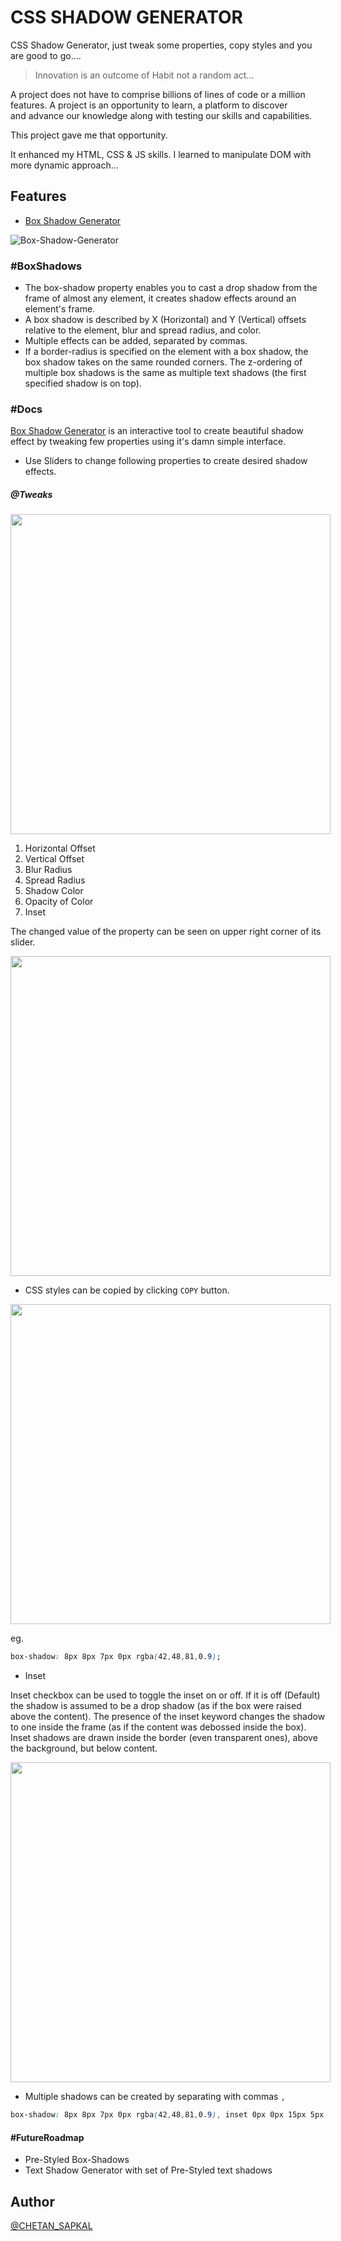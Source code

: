 # CSS SHADOW GENERATOR
CSS Shadow Generator, just tweak some properties, copy styles and you are good to go....

> Innovation is an outcome of Habit not a random act...

A project does not have to comprise billions of lines of code or a million features. A project is an opportunity to learn, a platform to discover and advance our knowledge along with testing our skills and capabilities.

This project gave me that opportunity.

It enhanced my HTML, CSS & JS skills.
I learned to manipulate DOM with more dynamic approach...

## Features

- [Box Shadow Generator](https://chetanraje.github.io/boxshadowgenerator)

![Box-Shadow-Generator](https://user-images.githubusercontent.com/68210482/183402561-230c34bb-63d6-45a1-9837-7d9f9ef2a927.png)

### #BoxShadows
- The box-shadow property enables you to cast a drop shadow from the frame of almost any element, it creates shadow effects around an element's frame. 
- A box shadow is described by X (Horizontal) and Y (Vertical) offsets relative to the element, blur and spread radius, and color.
- Multiple effects can be added, separated by commas.
- If a border-radius is specified on the element with a box shadow, the box shadow takes on the same rounded corners. The z-ordering of multiple box shadows is the same as multiple text shadows (the first specified shadow is on top).

### #Docs
[Box Shadow Generator](https://chetanraje.github.io/boxshadowgenerator) is an interactive tool to create beautiful shadow effect by tweaking few properties using it's damn simple interface.

- Use Sliders to change following properties to create desired shadow effects.

##### @Tweaks

<img src='https://user-images.githubusercontent.com/68210482/183656484-5229c51b-f249-46b3-b30c-c27f15174a40.png'  style="width:512px; max-width:80vw;">

1. Horizontal Offset 
2. Vertical Offset 
3. Blur Radius
4. Spread Radius
5. Shadow Color
6. Opacity of Color
7. Inset


The changed value of the property can be seen on upper right corner of its slider.

<img src='https://user-images.githubusercontent.com/68210482/183659591-8b6e6a7f-9957-4127-bb3f-e55df55cc12a.png' style="width:512px; max-width:80vw;">


- CSS styles can be copied by clicking `COPY` button.

<img src='https://user-images.githubusercontent.com/68210482/183661758-681bcee3-8717-4102-9794-eeab92fb8f16.png'  style="width:512px; max-width:80vw;">

eg.
```CSS
box-shadow: 8px 8px 7px 0px rgba(42,48,81,0.9);
```


- Inset

Inset checkbox can be used to toggle the inset on or off. If it is off (Default) the shadow is assumed to be a drop shadow (as if the box were raised above the content). The presence of the inset keyword changes the shadow to one inside the frame (as if the content was debossed inside the box). Inset shadows are drawn inside the border (even transparent ones), above the background, but below content.

<img src='https://user-images.githubusercontent.com/68210482/183665526-0f746200-7e37-41d0-9c46-6d23c34fc32e.png'  style="width:512px; max-width:80vw;">

- Multiple shadows can be created by separating with commas `,`

```css
box-shadow: 8px 8px 7px 0px rgba(42,48,81,0.9), inset 0px 0px 15px 5px rgba(42,48,81,0.9);
```

#### #FutureRoadmap

- Pre-Styled Box-Shadows
- Text Shadow Generator with set of Pre-Styled text shadows

## Author
[@CHETAN_SAPKAL](https://github.com/chetanraje)
